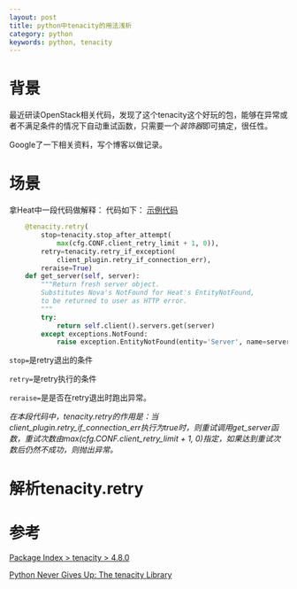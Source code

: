 ```yaml
---
layout: post
title: python中tenacity的用法浅析
category: python
keywords: python, tenacity 
---
```


# 背景

最近研读OpenStack相关代码，发现了这个tenacity这个好玩的包，能够在异常或者不满足条件的情况下自动重试函数，只需要一个*装饰器*即可搞定，很任性。

Google了一下相关资料，写个博客以做记录。

# 场景
拿Heat中一段代码做解释：
代码如下：
[示例代码](https://github.com/openstack/heat/blob/master/heat/engine/clients/os/nova.py#L120-L135)


```python
    @tenacity.retry(
        stop=tenacity.stop_after_attempt(
            max(cfg.CONF.client_retry_limit + 1, 0)),
        retry=tenacity.retry_if_exception(
            client_plugin.retry_if_connection_err),
        reraise=True)
    def get_server(self, server):
        """Return fresh server object.
        Substitutes Nova's NotFound for Heat's EntityNotFound,
        to be returned to user as HTTP error.
        """
        try:
            return self.client().servers.get(server)
        except exceptions.NotFound:
            raise exception.EntityNotFound(entity='Server', name=server)
```
`stop=`是retry退出的条件

`retry=`是retry执行的条件

`reraise=`是是否在retry退出时跑出异常。

*在本段代码中，tenacity.retry的作用是：当client_plugin.retry_if_connection_err执行为true时，则重试调用get_server函数，重试次数由max(cfg.CONF.client_retry_limit + 1, 0)指定，如果达到重试次数后仍然不成功，则抛出异常。*

# 解析tenacity.retry

# 参考
[Package Index > tenacity > 4.8.0](https://pypi.python.org/pypi/tenacity)

[Python Never Gives Up: The tenacity Library](https://dzone.com/articles/python-never-gives-up-the-tenacity-library)

 


